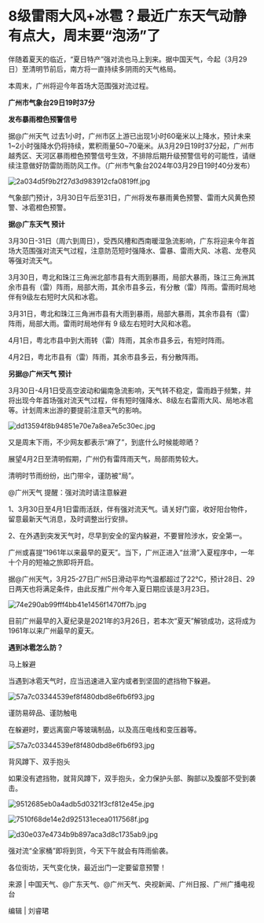 # 8级雷雨大风+冰雹？最近广东天气动静有点大，周末要“泡汤”了

伴随着夏天的临近，“夏日特产”强对流也马上到来。据中国天气，今起（3月29日）至清明节前后，南方将一直持续多阴雨的天气格局。

本周末，广州将迎今年首场大范围强对流过程。

**广州市气象台29日19时37分**

**发布暴雨橙色预警信号**

据@广州天气
过去1小时，广州市区上游已出现1小时60毫米以上降水，预计未来1~2小时强降水仍将持续，累积雨量50~70毫米。从3月29日19时37分起，广州市越秀区、天河区暴雨橙色预警信号生效，不排除后期升级预警信号的可能性，请继续注意做好防雷防雨防风工作。（广州市气象台2024年03月29日19时40分发布）

![2a034d5f9b2f27d3d983912cfa0819ff.jpg](https://raw.githubusercontent.com/qqhsx/qqnews_image/main/2024/03/29/8级雷雨大风+冰雹？最近广东天气动静有点大，周末要“泡汤”了/2a034d5f9b2f27d3d983912cfa0819ff.jpg)

气象部门预计，3月30日午后至31日，广州将发布暴雨黄色预警、雷雨大风黄色预警、冰雹橙色预警。

**据@广东天气 预计**

3月30日-31日（周六到周日），受西风槽和西南暖湿急流影响，广东将迎来今年首场大范围强对流天气过程，注意防范短时强降水、雷暴、雷雨大风、冰雹、龙卷风等强对流天气。

3月30日，粤北和珠江三角洲北部市县有大雨到暴雨，局部大暴雨，珠江三角洲其余市县有（雷）阵雨，局部大雨，其余市县多云，有分散（雷）阵雨。雷雨时局地伴有9级左右短时大风和冰雹。

3月31日，粤北和珠江三角洲市县有大雨到暴雨，局部大暴雨，其余市县有（雷）阵雨，局部大雨。雷雨时局地伴有 9 级左右短时大风和冰雹。

4月1日，粤北市县中到大雨转（雷）阵雨，其余市县多云，有短时阵雨。

4月2日，粤北市县有（雷）阵雨，其余市县多云，有分散阵雨。

**另据@广州天气 预计**

3月30日-4月1日受高空波动和偏南急流影响，天气转不稳定，雷雨趋于频繁，并将出现今年首场强对流天气过程，伴有短时强降水、8级左右雷雨大风、局地冰雹等。计划周末出游的要提前注意天气的影响。

![dd13594f8b94851e70e7a8ea7e5c30ec.jpg](https://raw.githubusercontent.com/qqhsx/qqnews_image/main/2024/03/29/8级雷雨大风+冰雹？最近广东天气动静有点大，周末要“泡汤”了/dd13594f8b94851e70e7a8ea7e5c30ec.jpg)

又是周末下雨，不少网友都表示“麻了”，到底什么时候能晾晒？

展望4月2日至清明假期，广州仍有雷阵雨天气，局部雨势较大。

清明时节雨纷纷，出门带伞，谨防被“局”。

@广州天气 提醒：强对流时请注意躲避

1、3月30日至4月1日雷雨活跃，伴有强对流天气。请关好门窗，收好阳台物件，留意最新天气消息，及时调整出行安排。

2、在外遇到突发天气时，尽早到安全的室内躲避，不要冒险涉水，安全第一。

广州或喜提“1961年以来最早的夏天”。当下，广州正进入“丝滑”入夏程序中，一年十个月的短袖之旅即将开启。

据@广州天气，3月25-27日广州5日滑动平均气温都超过了22℃，预计28日、29日两天也将满足条件，由此反推广州今年入夏日期应该是3月23日。

![74e290ab99fff4bb41e1456f1470ff7b.jpg](https://raw.githubusercontent.com/qqhsx/qqnews_image/main/2024/03/29/8级雷雨大风+冰雹？最近广东天气动静有点大，周末要“泡汤”了/74e290ab99fff4bb41e1456f1470ff7b.jpg)

目前广州最早的入夏纪录是2021年的3月26日，若本次“夏天”解锁成功，这将成为1961年以来广州最早的夏天。

**遇到冰雹怎么防？**

马上躲避

当遇到冰雹天气时，应当迅速进入室内或者到坚固的遮挡物下躲避。

![57a7c03344539ef8f480dbd8e6fb6f93.jpg](https://raw.githubusercontent.com/qqhsx/qqnews_image/main/2024/03/29/8级雷雨大风+冰雹？最近广东天气动静有点大，周末要“泡汤”了/57a7c03344539ef8f480dbd8e6fb6f93.jpg)

谨防易碎品、谨防触电

在躲避时，要远离窗户等玻璃制品，以及高压电线和变压器等。

![57a7c03344539ef8f480dbd8e6fb6f93.jpg](https://raw.githubusercontent.com/qqhsx/qqnews_image/main/2024/03/29/8级雷雨大风+冰雹？最近广东天气动静有点大，周末要“泡汤”了/57a7c03344539ef8f480dbd8e6fb6f93.jpg)

背风蹲下、双手抱头

如果没有遮挡物，就背风蹲下，双手抱头，全力保护头部、胸部以及腹部不受到袭击。

![9512685eb0a4adb5d0321f3cf812e45e.jpg](https://raw.githubusercontent.com/qqhsx/qqnews_image/main/2024/03/29/8级雷雨大风+冰雹？最近广东天气动静有点大，周末要“泡汤”了/9512685eb0a4adb5d0321f3cf812e45e.jpg)

![7510f68de14e2d925131ecea0117568f.jpg](https://raw.githubusercontent.com/qqhsx/qqnews_image/main/2024/03/29/8级雷雨大风+冰雹？最近广东天气动静有点大，周末要“泡汤”了/7510f68de14e2d925131ecea0117568f.jpg)

![d30e037e4734b9b897aca3d8c1735ab9.jpg](https://raw.githubusercontent.com/qqhsx/qqnews_image/main/2024/03/29/8级雷雨大风+冰雹？最近广东天气动静有点大，周末要“泡汤”了/d30e037e4734b9b897aca3d8c1735ab9.jpg)

强对流“全家桶”即将到货，今天下午就会有阵雨偷袭。

各位街坊，天气变化快，最近出门一定要留意预警！

来源 | 中国天气、@广东天气、@广州天气、央视新闻、广州日报、广州广播电视台

编辑 | 刘睿珺

